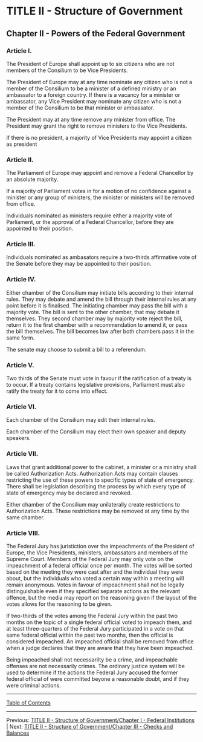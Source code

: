 # TITLE II - Structure of Government

## Chapter II - Powers of the Federal Government

### Article I. 
The President of Europe shall appoint up to six citizens who are not members of the Consilium to be Vice Presidents.

The President of Europe may at any time nominate any citizen who is not a member of the Consilium to be a minister of a defined ministry or an ambassator to a foreign country. If there is a vacancy for a minister or ambassator, any Vice President may nominate any citizen who is not a member of the Consilium to be that minister or ambassator.

The President may at any time remove any minister from office. The President may grant the right to remove ministers to the Vice Presidents. 

If there is no president, a majority of Vice Presidents may appoint a citizen as president

### Article II. 
The Parliament of Europe may appoint and remove a Federal Chancellor by an absolute majority. 

If a majority of Parliament votes in for a motion of no confidence against a minister or any group of ministers, the minister or ministers will be removed from office.

Individuals nominated as ministers require either a majority vote of Parliament, or the approval of a Federal Chancellor, before they are appointed to their position.

### Article III.
Individuals nominated as ambasators require a two-thirds affirmative vote of the Senate before they may be appointed to their position.

### Article IV.
Either chamber of the Consilium may initiate bills according to their internal rules. They may debate and amend the bill through their internal rules at any point before it is finalised. The initiating chamber may pass the bill with a majority vote. The bill is sent to the other chamber, that may debate it themselves. They second chamber may by majority vote reject the bill, return it to the first chamber with a recommendation to amend it, or pass the bill themselves. The bill becomes law after both chambers pass it in the same form.

The senate may choose to submit a bill to a referendum.

### Article V.
Two thirds of the Senate must vote in favour if the ratification of a treaty is to occur. If a treaty contains legislative provisions, Parliament must also ratify the treaty for it to come into effect. 

### Article VI.
Each chamber of the Consilium may edit their internal rules. 

Each chamber of the Consilium may elect their own speaker and deputy speakers.

### Article VII.
Laws that grant additional power to the cabinet, a minister or a ministry shall be called Authorization Acts. 
Authorization Acts may contain clauses restricting the use of these powers to specific types of state of emergency. There shall be legislation describing the process by which every type of state of emergency may be declared and revoked.

Either chamber of the Consilium may unilaterally create restrictions to Authorization Acts. These restrictions may be removed at any time by the same chamber.


### Article VIII.
The Federal Jury has juristiction over the impeachments of the President of Europe, the Vice Presidents, ministers, ambassators and members of the Supreme Court. Members of the Federal Jury may only vote on the impeachment of a federal official once per month. The votes will be sorted based on the meeting they were cast after and the individual they were about, but the individuals who voted a certain way within a meeting will remain anonymous. Votes in favour of impeachment shall not be legally distinguishable even if they specified separate actions as the relevant offence, but the media may report on the reasoning given if the layout of the votes allows for the reasoning to be given. 

If two-thirds of the votes among the Federal Jury within the past two months on the topic of a single federal official voted to impeach them, and at least three-quarters of the Federal Jury participated in a vote on that same federal official within the past two months, then the official is considered impeached. An impeached official shall be removed from office when a judge declares that they are aware that they have been impeached. 

Being impeached shall not necessarilty be a crime, and impeachable offenses are not necessarily crimes. The ordinary justice system will be used to determine if the actions the Federal Jury accused the former federal official of were committed beyone a reasonable doubt, and if they were criminal actions. 

---

[Table of Contents](TABLE_OF_CONTENTS.md)

---
Previous: [TITLE II - Structure of Government/Chapter I - Federal Institutions](TITLE_2_CH_1.md) | Next: [TITLE II - Structure of Government/Chapter III - Checks and Balances](TITLE_2_CH_3.md) 
